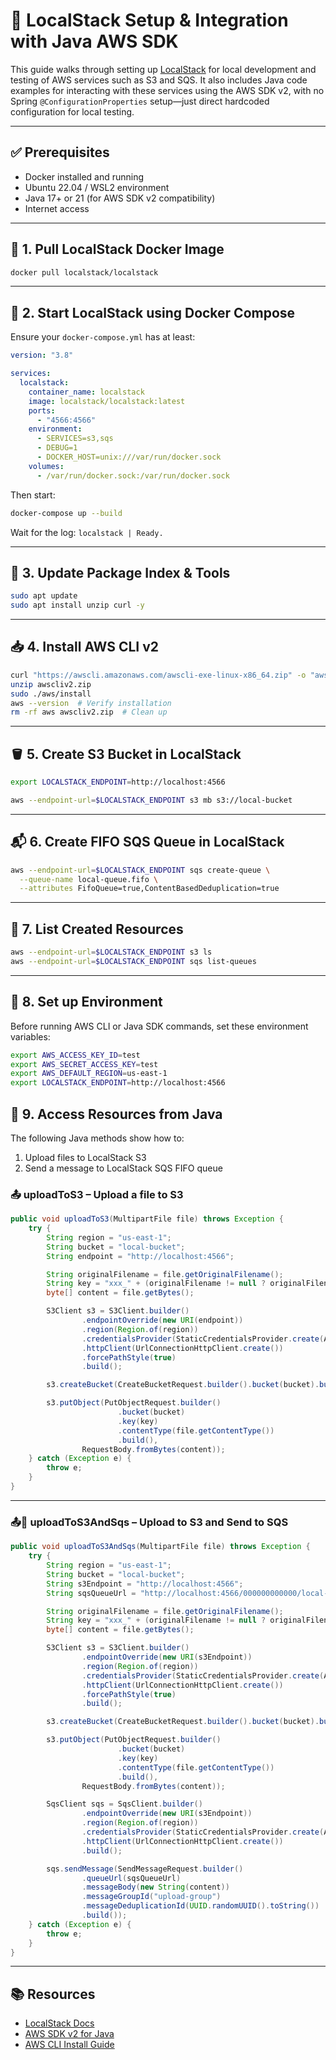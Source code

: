 # 🧪 LocalStack Setup & Integration with Java AWS SDK

This guide walks through setting up [LocalStack](https://localstack.cloud/) for local development and testing of AWS services such as S3 and SQS. It also includes Java code examples for interacting with these services using the AWS SDK v2, with no Spring `@ConfigurationProperties` setup—just direct hardcoded configuration for local testing.

---

## ✅ Prerequisites

- Docker installed and running
- Ubuntu 22.04 / WSL2 environment
- Java 17+ or 21 (for AWS SDK v2 compatibility)
- Internet access

---

## 🔧 1. Pull LocalStack Docker Image

```bash
docker pull localstack/localstack
```

---

## 🚀 2. Start LocalStack using Docker Compose

Ensure your `docker-compose.yml` has at least:

```yaml
version: "3.8"

services:
  localstack:
    container_name: localstack
    image: localstack/localstack:latest
    ports:
      - "4566:4566"
    environment:
      - SERVICES=s3,sqs
      - DEBUG=1
      - DOCKER_HOST=unix:///var/run/docker.sock
    volumes:
      - /var/run/docker.sock:/var/run/docker.sock
```

Then start:

```bash
docker-compose up --build
```

Wait for the log: `localstack | Ready.`

---

## 🔁 3. Update Package Index & Tools

```bash
sudo apt update
sudo apt install unzip curl -y
```

---

## 📥 4. Install AWS CLI v2

```bash
curl "https://awscli.amazonaws.com/awscli-exe-linux-x86_64.zip" -o "awscliv2.zip"
unzip awscliv2.zip
sudo ./aws/install
aws --version  # Verify installation
rm -rf aws awscliv2.zip  # Clean up
```

---

## 🪣 5. Create S3 Bucket in LocalStack

```bash
export LOCALSTACK_ENDPOINT=http://localhost:4566

aws --endpoint-url=$LOCALSTACK_ENDPOINT s3 mb s3://local-bucket
```

---

## 📬 6. Create FIFO SQS Queue in LocalStack

```bash
aws --endpoint-url=$LOCALSTACK_ENDPOINT sqs create-queue \
  --queue-name local-queue.fifo \
  --attributes FifoQueue=true,ContentBasedDeduplication=true
```

---

## 📂 7. List Created Resources

```bash
aws --endpoint-url=$LOCALSTACK_ENDPOINT s3 ls
aws --endpoint-url=$LOCALSTACK_ENDPOINT sqs list-queues
```

---
## 🔗 8.  Set up Environment

Before running AWS CLI or Java SDK commands, set these environment variables:

```bash
export AWS_ACCESS_KEY_ID=test
export AWS_SECRET_ACCESS_KEY=test
export AWS_DEFAULT_REGION=us-east-1
export LOCALSTACK_ENDPOINT=http://localhost:4566
```
## 🔗 9. Access Resources from Java 

The following Java methods show how to:

1. Upload files to LocalStack S3
2. Send a message to LocalStack SQS FIFO queue


### 📤 uploadToS3 – Upload a file to S3

```java
public void uploadToS3(MultipartFile file) throws Exception {
    try {
        String region = "us-east-1";
        String bucket = "local-bucket";
        String endpoint = "http://localhost:4566";

        String originalFilename = file.getOriginalFilename();
        String key = "xxx_" + (originalFilename != null ? originalFilename : "unnamed");
        byte[] content = file.getBytes();

        S3Client s3 = S3Client.builder()
                .endpointOverride(new URI(endpoint))
                .region(Region.of(region))
                .credentialsProvider(StaticCredentialsProvider.create(AwsBasicCredentials.create("test", "test")))
                .httpClient(UrlConnectionHttpClient.create())
                .forcePathStyle(true)
                .build();

        s3.createBucket(CreateBucketRequest.builder().bucket(bucket).build());

        s3.putObject(PutObjectRequest.builder()
                        .bucket(bucket)
                        .key(key)
                        .contentType(file.getContentType())
                        .build(),
                RequestBody.fromBytes(content));
    } catch (Exception e) {
        throw e;
    }
}
```

---

### 📤📨 uploadToS3AndSqs – Upload to S3 and Send to SQS

```java
public void uploadToS3AndSqs(MultipartFile file) throws Exception {
    try {
        String region = "us-east-1";
        String bucket = "local-bucket";
        String s3Endpoint = "http://localhost:4566";
        String sqsQueueUrl = "http://localhost:4566/000000000000/local-queue.fifo";

        String originalFilename = file.getOriginalFilename();
        String key = "xxx_" + (originalFilename != null ? originalFilename : "unnamed");
        byte[] content = file.getBytes();

        S3Client s3 = S3Client.builder()
                .endpointOverride(new URI(s3Endpoint))
                .region(Region.of(region))
                .credentialsProvider(StaticCredentialsProvider.create(AwsBasicCredentials.create("test", "test")))
                .httpClient(UrlConnectionHttpClient.create())
                .forcePathStyle(true)
                .build();

        s3.createBucket(CreateBucketRequest.builder().bucket(bucket).build());

        s3.putObject(PutObjectRequest.builder()
                        .bucket(bucket)
                        .key(key)
                        .contentType(file.getContentType())
                        .build(),
                RequestBody.fromBytes(content));

        SqsClient sqs = SqsClient.builder()
                .endpointOverride(new URI(s3Endpoint))
                .region(Region.of(region))
                .credentialsProvider(StaticCredentialsProvider.create(AwsBasicCredentials.create("test", "test")))
                .httpClient(UrlConnectionHttpClient.create())
                .build();

        sqs.sendMessage(SendMessageRequest.builder()
                .queueUrl(sqsQueueUrl)
                .messageBody(new String(content))
                .messageGroupId("upload-group")
                .messageDeduplicationId(UUID.randomUUID().toString())
                .build());
    } catch (Exception e) {
        throw e;
    }
}
```

---

## 📚 Resources

- [LocalStack Docs](https://docs.localstack.cloud/)
- [AWS SDK v2 for Java](https://docs.aws.amazon.com/sdk-for-java/latest/developer-guide/home.html)
- [AWS CLI Install Guide](https://docs.aws.amazon.com/cli/latest/userguide/install-cliv2-linux.html)